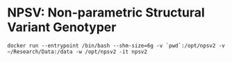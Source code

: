 # NPSV: Non-parametric Structural Variant Genotyper

```
docker run --entrypoint /bin/bash --shm-size=6g -v `pwd`:/opt/npsv2 -v ~/Research/Data:/data -w /opt/npsv2 -it npsv2
```